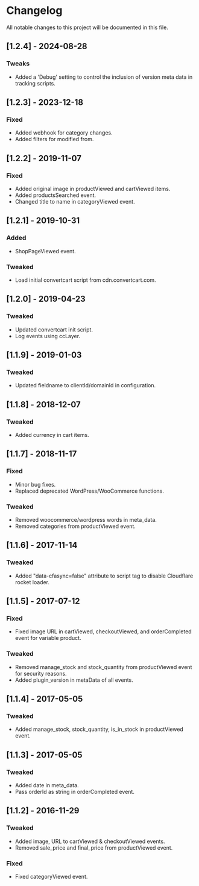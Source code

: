 # Changelog

All notable changes to this project will be documented in this file.

## [1.2.4] - 2024-08-28
### Tweaks
- Added a 'Debug' setting to control the inclusion of version meta data in tracking scripts.

## [1.2.3] - 2023-12-18
### Fixed
- Added webhook for category changes.
- Added filters for modified from.

## [1.2.2] - 2019-11-07
### Fixed
- Added original image in productViewed and cartViewed items.
- Added productsSearched event.
- Changed title to name in categoryViewed event.

## [1.2.1] - 2019-10-31
### Added
- ShopPageViewed event.

### Tweaked
- Load initial convertcart script from cdn.convertcart.com.

## [1.2.0] - 2019-04-23
### Tweaked
- Updated convertcart init script.
- Log events using ccLayer.

## [1.1.9] - 2019-01-03
### Tweaked
- Updated fieldname to clientId/domainId in configuration.

## [1.1.8] - 2018-12-07
### Tweaked
- Added currency in cart items.

## [1.1.7] - 2018-11-17
### Fixed
- Minor bug fixes.
- Replaced deprecated WordPress/WooCommerce functions.

### Tweaked
- Removed woocommerce/wordpress words in meta_data.
- Removed categories from productViewed event.

## [1.1.6] - 2017-11-14
### Tweaked
- Added "data-cfasync=false" attribute to script tag to disable Cloudflare rocket loader.

## [1.1.5] - 2017-07-12
### Fixed
- Fixed image URL in cartViewed, checkoutViewed, and orderCompleted event for variable product.

### Tweaked
- Removed manage_stock and stock_quantity from productViewed event for security reasons.
- Added plugin_version in metaData of all events.

## [1.1.4] - 2017-05-05
### Tweaked
- Added manage_stock, stock_quantity, is_in_stock in productViewed event.

## [1.1.3] - 2017-05-05
### Tweaked
- Added date in meta_data.
- Pass orderId as string in orderCompleted event.

## [1.1.2] - 2016-11-29
### Tweaked
- Added image, URL to cartViewed & checkoutViewed events.
- Removed sale_price and final_price from productViewed event.

### Fixed
- Fixed categoryViewed event.
